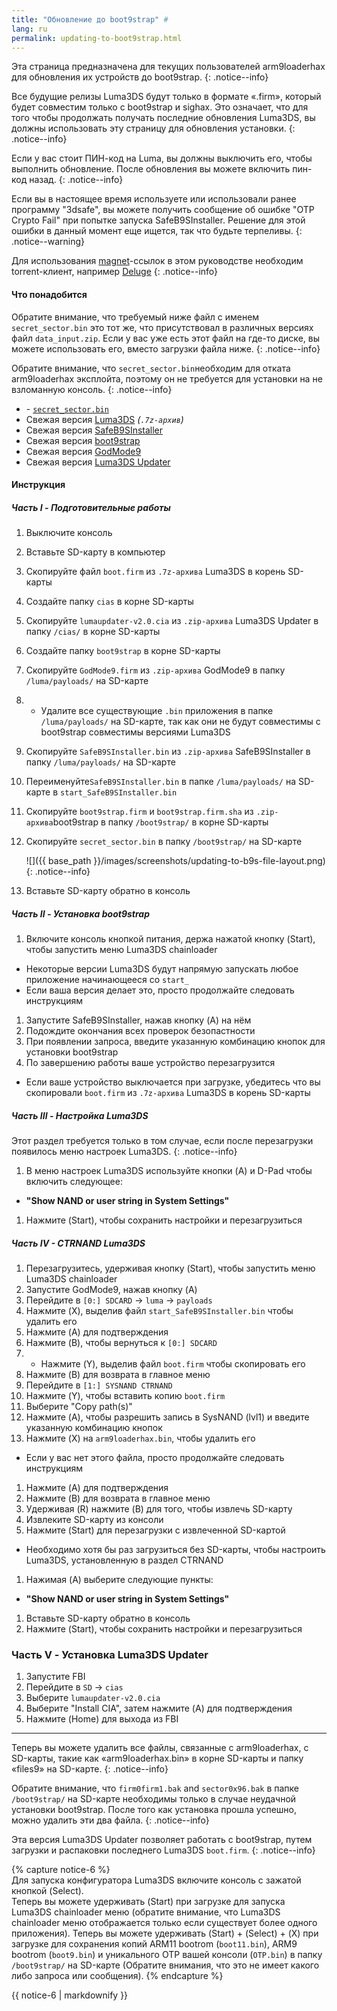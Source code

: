 ```yaml
---
title: "Обновление до boot9strap" #
lang: ru
permalink: updating-to-boot9strap.html
---
```


Эта страница предназначена для текущих пользователей arm9loaderhax для обновления их устройств до boot9strap.
{: .notice--info}

Все будущие релизы Luma3DS будут только в формате «.firm», который будет совместим только с boot9strap и sighax. Это означает, что для того чтобы продолжать получать последние обновления Luma3DS, вы должны использовать эту страницу для обновления установки.
{: .notice--info}

Если у вас стоит ПИН-код на Luma, вы должны выключить его, чтобы выполнить обновление. После обновления вы можете включить пин-код назад.
{: .notice--info}

Если вы в настоящее время используете или использовали ранее программу "3dsafe", вы можете получить сообщение об ошибке "OTP Crypto Fail" при попытке запуска SafeB9SInstaller. Решение для этой ошибки в данный момент еще ищется, так что будьте терпеливы.
{: .notice--warning}

Для использования [magnet](https://en.wikipedia.org/wiki/Magnet_URI_scheme)-ссылок в этом руководстве необходим torrent-клиент, например [Deluge](http://dev.deluge-torrent.org/wiki/Download)
{: .notice--info}

#### <a name="what_need" />Что понадобится

Обратите внимание, что требуемый ниже файл с именем `secret_sector.bin` это тот же, что присутствовал в различных версиях файл `data_input.zip`. Если у вас уже есть этот файл на где-то диске, вы можете использовать его, вместо загрузки файла ниже.
{: .notice--info}

Обратите внимание, что `secret_sector.bin`необходим для отката arm9loaderhax эксплойта, поэтому он не требуется для установки на не взломанную консоль.
{: .notice--info}

* <i class="fa fa-magnet" aria-hidden="true" title="Это magnet-ссылка. Воспользуйтесь торрент-клиентом, чтобы скачать этот файл."></i> - [`secret_sector.bin`](magnet:?xt=urn:btih:15a3c97acf17d67af98ae8657cc66820cc58f655&dn=secret_sector.bin&tr=udp%3A%2F%2Ftracker.filetracker.pl%3A8089%2Fannounce&tr=http%3A%2F%2Ftracker.tfile.me%2Fannounce&tr=udp%3A%2F%2Ftracker.opentrackr.org%3A1337%2Fannounce&tr=udp%3A%2F%2Ftracker.coppersurfer.tk%3A6969%2Fannounce&tr=udp%3A%2F%2Fexplodie.org%3A6969%2Fannounce&tr=udp%3A%2F%2Ftracker.yoshi210.com%3A6969%2Fannounce&tr=udp%3A%2F%2Ftracker.aletorrenty.pl%3A2710%2Fannounce&tr=udp%3A%2F%2F9.rarbg.com%3A2710%2Fannounce&tr=udp%3A%2F%2Fp4p.arenabg.com%3A1337%2Fannounce&tr=http%3A%2F%2Ftracker1.wasabii.com.tw%3A6969%2Fannounce&tr=http%3A%2F%2Ftracker.opentrackr.org%3A1337%2Fannounce&tr=http%3A%2F%2Ftracker.aletorrenty.pl%3A2710%2Fannounce&tr=udp%3A%2F%2Ftracker.leechers-paradise.org%3A6969%2Fannounce&tr=udp%3A%2F%2Ftracker.tiny-vps.com%3A6969%2Fannounce&tr=http%3A%2F%2Ftracker.baravik.org%3A6970%2Fannounce&tr=udp%3A%2F%2Ftorrent.gresille.org%3A80%2Fannounce&tr=udp%3A%2F%2Fzer0day.ch%3A1337%2Fannounce&tr=http%3A%2F%2Fp4p.arenabg.com%3A1337%2Fannounce&tr=http%3A%2F%2Ftorrent.gresille.org%2Fannounce&tr=http%3A%2F%2Fexplodie.org%3A6969%2Fannounce)
* Свежая версия [Luma3DS](https://github.com/AuroraWright/Luma3DS/releases/latest) *(`.7z-архив`)*
* Свежая версия [SafeB9SInstaller](https://github.com/d0k3/SafeB9SInstaller/releases/latest)
* Свежая версия [boot9strap](https://github.com/SciresM/boot9strap/releases/latest)
* Свежая версия [GodMode9](https://github.com/d0k3/GodMode9/releases/latest)
* Свежая версия [Luma3DS Updater](https://github.com/KunoichiZ/lumaupdate/releases/latest)

#### <a name="instructions" />Инструкция

##### <a name="part1" />Часть I - Подготовительные работы

1. Выключите консоль
1. Вставьте SD-карту в компьютер
1. Скопируйте файл `boot.firm` из `.7z-архива` Luma3DS в корень SD-карты
1. Создайте папку `cias` в корне SD-карты
1. Скопируйте `lumaupdater-v2.0.cia` из `.zip-архива` Luma3DS Updater в папку `/cias/` в корне SD-карты
1. Создайте папку `boot9strap` в корне SD-карты
1. Скопируйте `GodMode9.firm` из `.zip-архива` GodMode9 в папку `/luma/payloads/` на SD-карте
1. + Удалите все существующие `.bin` приложения в папке `/luma/payloads/` на SD-карте, так как они не будут совместимы с boot9strap совместимы версиями Luma3DS
1. Скопируйте `SafeB9SInstaller.bin` из `.zip-архива` SafeB9SInstaller в папку `/luma/payloads/` на SD-карте
1. Переименуйте`SafeB9SInstaller.bin` в папке `/luma/payloads/` на SD-карте в `start_SafeB9SInstaller.bin`
1. Скопируйте `boot9strap.firm` и `boot9strap.firm.sha` из `.zip-архива`boot9strap в папку `/boot9strap/` в корне SD-карты
1. Скопируйте `secret_sector.bin` в папку `/boot9strap/` на SD-карте

    ![]({{ base_path }}/images/screenshots/updating-to-b9s-file-layout.png)
    {: .notice--info}

1. Вставьте SD-карту обратно в консоль

##### <a name="part2" />Часть II - Установка boot9strap

1. Включите консоль кнопкой питания, держа нажатой кнопку (Start), чтобы запустить меню Luma3DS chainloader
  + Некоторые версии Luma3DS будут напрямую запускать любое приложение начинающееся со `start_`
  + Если ваша версия делает это, просто продолжайте следовать инструкциям
1. Запустите SafeB9SInstaller, нажав кнопку (A) на нём
1. Подождите окончания всех проверок безопастности
1. При появлении запроса, введите указанную комбинацию кнопок для установки boot9strap
1. По завершению работы ваше устройство перезагрузится
  + Если ваше устройство выключается при загрузке, убедитесь что вы скопировали `boot.firm` из `.7z-архива` Luma3DS в корень SD-карты

##### <a name="part3" />Часть III - Настройка Luma3DS

Этот раздел требуется только в том случае, если после перезагрузки появилось меню настроек Luma3DS.
{: .notice--info}

1. В меню настроек Luma3DS используйте кнопки (A) и D-Pad чтобы включить следующее:    
  + **"Show NAND or user string in System Settings"**
1. Нажмите (Start), чтобы сохранить настройки и перезагрузиться

##### <a name="part4" />Часть IV - CTRNAND Luma3DS

1. Перезагрузитесь, удерживая кнопку (Start), чтобы запустить меню Luma3DS chainloader
1. Запустите GodMode9, нажав кнопку (A)
1. Перейдите в `[0:] SDCARD` -> `luma` -> `payloads`
1. Нажмите (X), выделив файл `start_SafeB9SInstaller.bin` чтобы удалить его
1. Нажмите (A) для подтверждения
1. Нажмите (B), чтобы вернуться к `[0:] SDCARD`
1. + Нажмите (Y), выделив файл `boot.firm` чтобы скопировать его
1. Нажмите (B) для возврата в главное меню
1. Перейдите в `[1:] SYSNAND CTRNAND`
1. Нажмите (Y), чтобы вставить копию `boot.firm`
1. Выберите "Copy path(s)"
1. Нажмите (A), чтобы разрешить запись в SysNAND (lvl1) и введите указанную комбинацию кнопок
1. Нажмите (X) на `arm9loaderhax.bin`, чтобы удалить его
  + Если у вас нет этого файла, просто продолжайте следовать инструкциям
1. Нажмите (A) для подтверждения
1. Нажмите (B) для возврата в главное меню
1. Удерживая (R) нажмите (B) для того, чтобы извлечь SD-карту
1. Извлеките SD-карту из консоли
1. Нажмите (Start) для перезагрузки с извлеченной SD-картой
  + Необходимо хотя бы раз загрузиться без SD-карты, чтобы настроить Luma3DS, установленную в раздел CTRNAND
1. Нажимая (A) выберите следующие пункты:    
  + **"Show NAND or user string in System Settings"**
1. Вставьте SD-карту обратно в консоль
1. Нажмите (Start), чтобы сохранить настройки и перезагрузиться

### Часть V - Установка Luma3DS Updater

1. Запустите FBI
1. Перейдите в `SD` -> `cias`
1. Выберите `lumaupdater-v2.0.cia`
1. Выберите "Install CIA", затем нажмите (A) для подтверждения
1. Нажмите (Home) для выхода из FBI

___

Теперь вы можете удалить все файлы, связанные с arm9loaderhax, с SD-карты, такие как «arm9loaderhax.bin» в корне SD-карты и папку «files9» на SD-карте.
{: .notice--info}

Обратите внимание, что `firm0firm1.bak` and `sector0x96.bak` в папке `/boot9strap/` на SD-карте необходимы только в случае неудачной установки boot9strap. После того как установка прошла успешно, можно удалить эти два файла.
{: .notice--info}

Эта версия Luma3DS Updater позволяет работать с boot9strap, путем загрузки и распаковки последнего Luma3DS `boot.firm`.
{: .notice--info}

{% capture notice-6 %}   
Для запуска конфигуратора Luma3DS включите консоль с зажатой кнопкой (Select).    
Теперь вы можете удерживать (Start) при загрузке для запуска Luma3DS chainloader меню (обратите внимание, что Luma3DS chainloader меню отображается только если существует более одного приложения).
Теперь вы можете удерживать (Start) + (Select) + (X) при загрузке для сохранения копий ARM11 bootrom (`boot11.bin`), ARM9 bootrom (`boot9.bin`) и уникального OTP вашей консоли (`OTP.bin`) в папку `/boot9strap/` на SD-карте (Обратите внимания, что это не имеет какого либо запроса или сообщения).
{% endcapture %}

<div class="notice--info">{{ notice-6 | markdownify }}</div>
